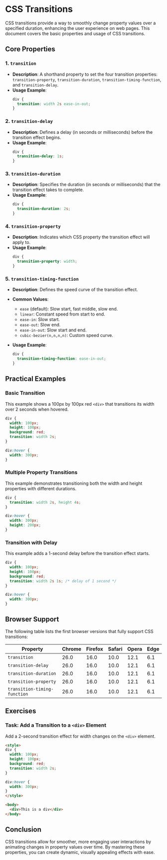 
# CSS Transitions

CSS transitions provide a way to smoothly change property values over a specified duration, enhancing the user experience on web pages. This document covers the basic properties and usage of CSS transitions.

## Core Properties

### 1. `transition`
- **Description**: A shorthand property to set the four transition properties: `transition-property`, `transition-duration`, `transition-timing-function`, and `transition-delay`.
- **Usage Example**:
  ```css
  div {
    transition: width 2s ease-in-out;
  }
  ```

### 2. `transition-delay`
- **Description**: Defines a delay (in seconds or milliseconds) before the transition effect begins.
- **Usage Example**:
  ```css
  div {
    transition-delay: 1s;
  }
  ```

### 3. `transition-duration`
- **Description**: Specifies the duration (in seconds or milliseconds) that the transition effect takes to complete.
- **Usage Example**:
  ```css
  div {
    transition-duration: 2s;
  }
  ```

### 4. `transition-property`
- **Description**: Indicates which CSS property the transition effect will apply to.
- **Usage Example**:
  ```css
  div {
    transition-property: width;
  }
  ```

### 5. `transition-timing-function`
- **Description**: Defines the speed curve of the transition effect.
- **Common Values**:
  - `ease` (default): Slow start, fast middle, slow end.
  - `linear`: Constant speed from start to end.
  - `ease-in`: Slow start.
  - `ease-out`: Slow end.
  - `ease-in-out`: Slow start and end.
  - `cubic-bezier(n,n,n,n)`: Custom speed curve.

- **Usage Example**:
  ```css
  div {
    transition-timing-function: ease-in-out;
  }
  ```

## Practical Examples

### Basic Transition
This example shows a 100px by 100px red `<div>` that transitions its width over 2 seconds when hovered.
```css
div {
  width: 100px;
  height: 100px;
  background: red;
  transition: width 2s;
}

div:hover {
  width: 300px;
}
```

### Multiple Property Transitions
This example demonstrates transitioning both the width and height properties with different durations.
```css
div {
  transition: width 2s, height 4s;
}

div:hover {
  width: 300px;
  height: 200px;
}
```

### Transition with Delay
This example adds a 1-second delay before the transition effect starts.
```css
div {
  width: 100px;
  height: 100px;
  background: red;
  transition: width 2s 1s; /* delay of 1 second */
}

div:hover {
  width: 300px;
}
```

## Browser Support
The following table lists the first browser versions that fully support CSS transitions:

| Property                  | Chrome | Firefox | Safari | Opera | Edge |
| ------------------------- | ------ | ------- | ------ | ----- | ---- |
| `transition`              | 26.0   | 16.0    | 10.0   | 12.1  | 6.1  |
| `transition-delay`        | 26.0   | 16.0    | 10.0   | 12.1  | 6.1  |
| `transition-duration`     | 26.0   | 16.0    | 10.0   | 12.1  | 6.1  |
| `transition-property`     | 26.0   | 16.0    | 10.0   | 12.1  | 6.1  |
| `transition-timing-function` | 26.0 | 16.0 | 10.0   | 12.1  | 6.1  |

## Exercises

### Task: Add a Transition to a `<div>` Element
Add a 2-second transition effect for width changes on the `<div>` element.

```html
<style>
div {
  width: 100px;
  height: 100px;
  background: red;
  transition: width 2s;
}

div:hover {
  width: 300px;
}
</style>

<body>
  <div>This is a div</div>
</body>
```

## Conclusion
CSS transitions allow for smoother, more engaging user interactions by animating changes in property values over time. By mastering these properties, you can create dynamic, visually appealing effects with ease.
